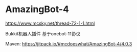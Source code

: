 # AmazingBot-4
https://www.mcsky.net/thread-72-1-1.html

Bukkit机器人插件
基于onebot-11协议

Maven: https://jitpack.io/#mcdoeswhat/AmazingBot-4/4.0.3
